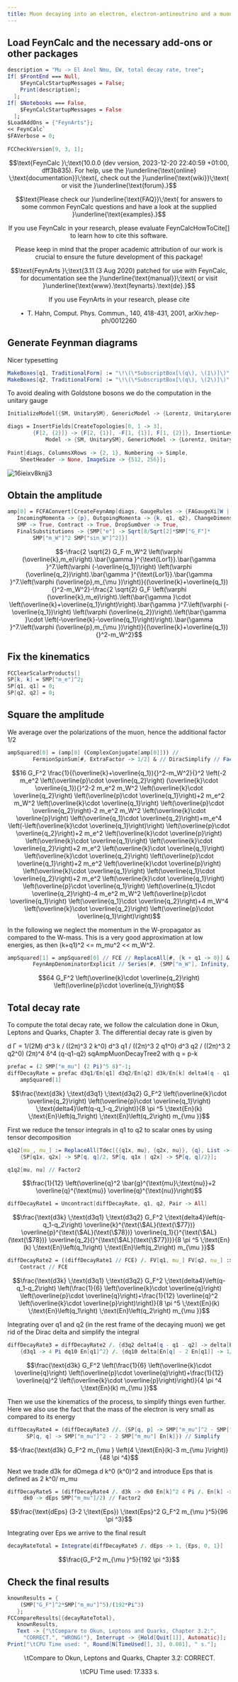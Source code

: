 ```yaml
---
title: Muon decaying into an electron, electron-antineutrino and a muon-neutrino
---
```



## Load FeynCalc and the necessary add-ons or other packages

```mathematica
description = "Mu -> El Anel Nmu, EW, total decay rate, tree";
If[ $FrontEnd === Null, 
  	$FeynCalcStartupMessages = False; 
  	Print[description]; 
  ];
If[ $Notebooks === False, 
  	$FeynCalcStartupMessages = False 
  ];
$LoadAddOns = {"FeynArts"};
<< FeynCalc`
$FAVerbose = 0; 
 
FCCheckVersion[9, 3, 1];
```

$$\text{FeynCalc }\;\text{10.0.0 (dev version, 2023-12-20 22:40:59 +01:00, dff3b835). For help, use the }\underline{\text{online} \;\text{documentation}}\;\text{, check out the }\underline{\text{wiki}}\;\text{ or visit the }\underline{\text{forum}.}$$

$$\text{Please check our }\underline{\text{FAQ}}\;\text{ for answers to some common FeynCalc questions and have a look at the supplied }\underline{\text{examples}.}$$

$$\text{If you use FeynCalc in your research, please evaluate FeynCalcHowToCite[] to learn how to cite this software.}$$

$$\text{Please keep in mind that the proper academic attribution of our work is crucial to ensure the future development of this package!}$$

$$\text{FeynArts }\;\text{3.11 (3 Aug 2020) patched for use with FeynCalc, for documentation see the }\underline{\text{manual}}\;\text{ or visit }\underline{\text{www}.\text{feynarts}.\text{de}.}$$

$$\text{If you use FeynArts in your research, please cite}$$

$$\text{ $\bullet $ T. Hahn, Comput. Phys. Commun., 140, 418-431, 2001, arXiv:hep-ph/0012260}$$

## Generate Feynman diagrams

Nicer typesetting

```mathematica
MakeBoxes[q1, TraditionalForm] := "\!\(\*SubscriptBox[\(q\), \(1\)]\)";
MakeBoxes[q2, TraditionalForm] := "\!\(\*SubscriptBox[\(q\), \(2\)]\)";
```

To avoid dealing with Goldstone bosons we do  the computation in the unitary gauge

```mathematica
InitializeModel[{SM, UnitarySM}, GenericModel -> {Lorentz, UnitaryLorentz}];
```

```mathematica
diags = InsertFields[CreateTopologies[0, 1 -> 3], 
    	{F[2, {2}]} -> {F[2, {1}], -F[1, {1}], F[1, {2}]}, InsertionLevel -> {Classes}, 
    		Model -> {SM, UnitarySM}, GenericModel -> {Lorentz, UnitaryLorentz}]; 
 
Paint[diags, ColumnsXRows -> {2, 1}, Numbering -> Simple, 
  	SheetHeader -> None, ImageSize -> {512, 256}];
```

![16ieixv8knjj3](img/16ieixv8knjj3.svg)

## Obtain the amplitude

```mathematica
amp[0] = FCFAConvert[CreateFeynAmp[diags, GaugeRules -> {FAGaugeXi[W | Z] -> Infinity}], 
   IncomingMomenta -> {p}, OutgoingMomenta -> {k, q1, q2}, ChangeDimension -> 4, List -> False, 
   SMP -> True, Contract -> True, DropSumOver -> True,  
   FinalSubstitutions -> {SMP["e"] -> Sqrt[8/Sqrt[2]*SMP["G_F"]*
        SMP["m_W"]^2 SMP["sin_W"]^2]}]
```

$$-\frac{2 \sqrt{2} G_F m_W^2 \left(\varphi (\overline{k},m_e)\right).\bar{\gamma }^{\text{Lor1}}.\bar{\gamma }^7.\left(\varphi (-\overline{q_1})\right) \left(\varphi (\overline{q_2})\right).\bar{\gamma }^{\text{Lor1}}.\bar{\gamma }^7.\left(\varphi (\overline{p},m_{\mu })\right)}{(\overline{k}+\overline{q_1}){}^2-m_W^2}-\frac{2 \sqrt{2} G_F \left(\varphi (\overline{k},m_e)\right).\left(\bar{\gamma }\cdot \left(\overline{k}+\overline{q_1}\right)\right).\bar{\gamma }^7.\left(\varphi (-\overline{q_1})\right) \left(\varphi (\overline{q_2})\right).\left(\bar{\gamma }\cdot \left(-\overline{k}-\overline{q_1}\right)\right).\bar{\gamma }^7.\left(\varphi (\overline{p},m_{\mu })\right)}{(\overline{k}+\overline{q_1}){}^2-m_W^2}$$

## Fix the kinematics

```mathematica
FCClearScalarProducts[]
SP[k, k] = SMP["m_e"]^2;
SP[q1, q1] = 0;
SP[q2, q2] = 0;
```

## Square the amplitude

We average over the polarizations of the muon, hence the additional factor 1/2

```mathematica
ampSquared[0] = (amp[0] (ComplexConjugate[amp[0]])) // 
    	FermionSpinSum[#, ExtraFactor -> 1/2] & // DiracSimplify // Factor
```

$$16 G_F^2 \frac{1}{(\overline{k}+\overline{q_1}){}^2-m_W^2}{}^2 \left(-2 m_e^2 \left(\overline{p}\cdot \overline{q_2}\right) (\overline{k}\cdot \overline{q_1}){}^2-2 m_e^2 m_W^2 \left(\overline{k}\cdot \overline{q_2}\right) \left(\overline{p}\cdot \overline{q_1}\right)+2 m_e^2 m_W^2 \left(\overline{k}\cdot \overline{q_1}\right) \left(\overline{p}\cdot \overline{q_2}\right)-2 m_e^2 m_W^2 \left(\overline{k}\cdot \overline{p}\right) \left(\overline{q_1}\cdot \overline{q_2}\right)+m_e^4 \left(-\left(\overline{k}\cdot \overline{q_1}\right)\right) \left(\overline{p}\cdot \overline{q_2}\right)+2 m_e^2 \left(\overline{k}\cdot \overline{p}\right) \left(\overline{k}\cdot \overline{q_1}\right) \left(\overline{k}\cdot \overline{q_2}\right)+2 m_e^2 \left(\overline{k}\cdot \overline{q_1}\right) \left(\overline{k}\cdot \overline{q_2}\right) \left(\overline{p}\cdot \overline{q_1}\right)+2 m_e^2 \left(\overline{k}\cdot \overline{p}\right) \left(\overline{k}\cdot \overline{q_1}\right) \left(\overline{q_1}\cdot \overline{q_2}\right)+2 m_e^2 \left(\overline{k}\cdot \overline{q_1}\right) \left(\overline{p}\cdot \overline{q_1}\right) \left(\overline{q_1}\cdot \overline{q_2}\right)-4 m_e^2 m_W^2 \left(\overline{p}\cdot \overline{q_1}\right) \left(\overline{q_1}\cdot \overline{q_2}\right)+4 m_W^4 \left(\overline{k}\cdot \overline{q_2}\right) \left(\overline{p}\cdot \overline{q_1}\right)\right)$$

In the following we neglect the momentum in the W-propagator as compared to the W-mass. This is a very good approximation at low energies, as then (k+q1)^2  <= m_mu^2 << m_W^2.

```mathematica
ampSquared[1] = ampSquared[0] // FCE // ReplaceAll[#, {k + q1 -> 0}] & // 
    	FeynAmpDenominatorExplicit // Series[#, {SMP["m_W"], Infinity, 0}] & // Normal
```

$$64 G_F^2 \left(\overline{k}\cdot \overline{q_2}\right) \left(\overline{p}\cdot \overline{q_1}\right)$$

## Total decay rate

To compute the total decay rate, we follow the calculation done in Okun, Leptons and Quarks, Chapter 3. The differential decay rate is given by

d Γ = 1/(2M) d^3 k / ((2π)^3 2 k^0) d^3 q1 / ((2π)^3 2 q1^0) d^3 q2 / ((2π)^3 2 q2^0) (2π)^4 δ^4 (q-q1-q2) sqAmpMuonDecayTree2 with q = p-k

```mathematica
prefac = (2 SMP["m_mu"] (2 Pi)^5 8)^-1;
diffDecayRate = prefac d3q1/En[q1] d3q2/En[q2] d3k/En[k] delta4[q - q1 - q2]*
  	ampSquared[1]
```

$$\frac{\text{d3k} \;\text{d3q1} \;\text{d3q2} G_F^2 \left(\overline{k}\cdot \overline{q_2}\right) \left(\overline{p}\cdot \overline{q_1}\right) \;\text{delta4}\left(q-q_1-q_2\right)}{8 \pi ^5 \;\text{En}(k) \;\text{En}\left(q_1\right) \;\text{En}\left(q_2\right) m_{\mu }}$$

First we reduce the tensor integrals in q1 to q2 to scalar ones by using tensor decomposition

```mathematica
q1q2[mu_, nu_] := ReplaceAll[Tdec[{{q1x, mu}, {q2x, nu}}, {q}, List -> False, Dimension -> 4], 
    {SP[q1x, q2x] -> SP[q, q]/2, SP[q, q1x | q2x] -> SP[q, q]/2}];
```

```mathematica
q1q2[mu, nu] // Factor2
```

$$\frac{1}{12} \left(\overline{q}^2 \bar{g}^{\text{mu}\;\text{nu}}+2 \overline{q}^{\text{mu}} \overline{q}^{\text{nu}}\right)$$

```mathematica
diffDecayRate1 = Uncontract[diffDecayRate, q1, q2, Pair -> All]
```

$$\frac{\text{d3k} \;\text{d3q1} \;\text{d3q2} G_F^2 \;\text{delta4}\left(q-q_1-q_2\right) \overline{k}^{\text{\$AL}(\text{\$77})} \overline{p}^{\text{\$AL}(\text{\$78})} \overline{q_1}{}^{\text{\$AL}(\text{\$78})} \overline{q_2}{}^{\text{\$AL}(\text{\$77})}}{8 \pi ^5 \;\text{En}(k) \;\text{En}\left(q_1\right) \;\text{En}\left(q_2\right) m_{\mu }}$$

```mathematica
diffDecayRate2 = ((diffDecayRate1 // FCE) /. FV[q1, mu_] FV[q2, nu_] :> q1q2[mu, nu]) // 
   	Contract // FCE
```

$$\frac{\text{d3k} \;\text{d3q1} \;\text{d3q2} G_F^2 \;\text{delta4}\left(q-q_1-q_2\right) \left(\frac{1}{6} \left(\overline{k}\cdot \overline{q}\right) \left(\overline{p}\cdot \overline{q}\right)+\frac{1}{12} \overline{q}^2 \left(\overline{k}\cdot \overline{p}\right)\right)}{8 \pi ^5 \;\text{En}(k) \;\text{En}\left(q_1\right) \;\text{En}\left(q_2\right) m_{\mu }}$$

Integrating over q1 and q2 (in the rest frame of the decaying muon) we get rid of the Dirac delta and simplify the integral

```mathematica
diffDecayRate3 = diffDecayRate2 /. {d3q2 delta4[q - q1 - q2] -> delta[En[q] - 2 En[q1]]} /. {En[q2] -> En[q1]} /. 
    {d3q1 -> 4 Pi dq10 En[q1]^2} /. {dq10 delta[En[q] - 2 En[q1]] -> 1/2}
```

$$\frac{\text{d3k} G_F^2 \left(\frac{1}{6} \left(\overline{k}\cdot \overline{q}\right) \left(\overline{p}\cdot \overline{q}\right)+\frac{1}{12} \overline{q}^2 \left(\overline{k}\cdot \overline{p}\right)\right)}{4 \pi ^4 \;\text{En}(k) m_{\mu }}$$

Then we use the kinematics of the process, to simplify things even further. Here we also use the fact that the mass of the electron is very small as compared to its energy

```mathematica
diffDecayRate4 = (diffDecayRate3 //. {SP[q, p] -> SMP["m_mu"]^2 - SMP["m_mu"] En[k], SP[k, q] | SP[p, k] -> SMP["m_mu"] En[k], 
      SP[q, q] -> SMP["m_mu"]^2 - 2 SMP["m_mu"] En[k]}) // Simplify
```

$$-\frac{\text{d3k} G_F^2 m_{\mu } \left(4 \;\text{En}(k)-3 m_{\mu }\right)}{48 \pi ^4}$$

Next we trade d3k for dOmega d k^0  (k^0)^2  and introduce Eps  that is defined as 2 k^0/ m_mu

```mathematica
diffDecayRate5 = (diffDecayRate4 /. d3k -> dk0 En[k]^2 4 Pi /. En[k] -> Eps SMP["m_mu"]/2 /. 
     dk0 -> dEps SMP["m_mu"]/2) // Factor2
```

$$\frac{\text{dEps} (3-2 \;\text{Eps}) \;\text{Eps}^2 G_F^2 m_{\mu }^5}{96 \pi ^3}$$

Integrating over Eps we arrive to the final result

```mathematica
decayRateTotal = Integrate[diffDecayRate5 /. dEps -> 1, {Eps, 0, 1}]
```

$$\frac{G_F^2 m_{\mu }^5}{192 \pi ^3}$$

## Check the final results

```mathematica
knownResults = {
   	(SMP["G_F"]^2*SMP["m_mu"]^5)/(192*Pi^3) 
   };
FCCompareResults[{decayRateTotal}, 
   knownResults, 
   Text -> {"\tCompare to Okun, Leptons and Quarks, Chapter 3.2:", 
     "CORRECT.", "WRONG!"}, Interrupt -> {Hold[Quit[1]], Automatic}];
Print["\tCPU Time used: ", Round[N[TimeUsed[], 3], 0.001], " s."];

```

$$\text{$\backslash $tCompare to Okun, Leptons and Quarks, Chapter 3.2:} \;\text{CORRECT.}$$

$$\text{$\backslash $tCPU Time used: }17.333\text{ s.}$$